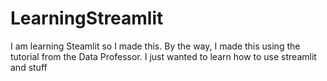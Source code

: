 # LearningStreamlit
I am learning Steamlit so I made this. By the way, I made this using the tutorial from the Data Professor. I just wanted to learn how to use streamlit and stuff

